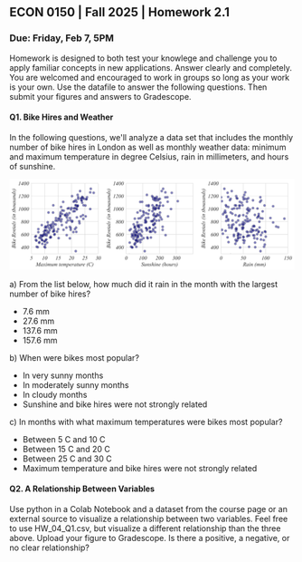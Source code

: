 

<div style="margin-top: -70px;"></div>

## ECON 0150 | Fall 2025 | Homework 2.1

### Due: Friday, Feb 7, 5PM

Homework is designed to both test your knowlege and challenge you to apply familiar concepts in new applications. Answer clearly and completely. You are welcomed and encouraged to work in groups so long as your work is your own. Use the datafile to answer the following questions. Then submit your figures and answers to Gradescope.

#### Q1. Bike Hires and Weather

In the following questions, we'll analyze a data set that includes the monthly number of bike hires in London as well as monthly weather data: minimum and maximum temperature in degree Celsius, rain in millimeters, and hours of sunshine.

<img src="i/HW_04_Q1.png"/>

a) From the list below, how much did it rain in the month with the largest number of bike hires?

- 7.6 mm
- 27.6 mm
- 137.6 mm
- 157.6 mm

b) When were bikes most popular?

- In very sunny months
- In moderately sunny months
- In cloudy months
- Sunshine and bike hires were not strongly related

c) In months with what maximum temperatures were bikes most popular?

- Between 5 C and 10 C
- Between 15 C and 20 C
- Between 25 C and 30 C
- Maximum temperature and bike hires were not strongly related

#### Q2. A Relationship Between Variables

Use python in a Colab Notebook and a dataset from the course page or an external source to visualize a relationship between two variables. Feel free to use HW_04_Q1.csv, but visualize a different relationship than the three above. Upload your figure to Gradescope. Is there a positive, a negative, or no clear relationship?
